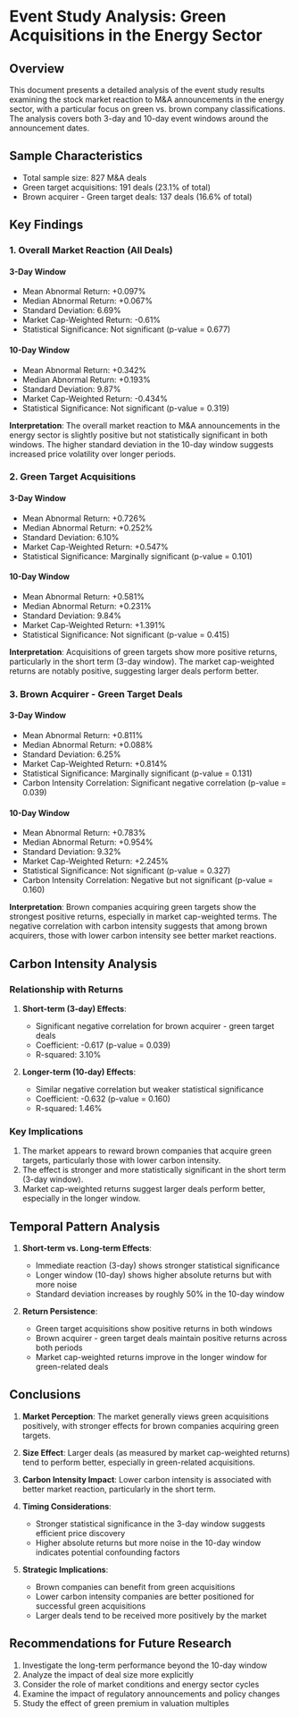 # Event Study Analysis: Green Acquisitions in the Energy Sector

## Overview
This document presents a detailed analysis of the event study results examining the stock market reaction to M&A announcements in the energy sector, with a particular focus on green vs. brown company classifications. The analysis covers both 3-day and 10-day event windows around the announcement dates.

## Sample Characteristics
- Total sample size: 827 M&A deals
- Green target acquisitions: 191 deals (23.1% of total)
- Brown acquirer - Green target deals: 137 deals (16.6% of total)

## Key Findings

### 1. Overall Market Reaction (All Deals)

#### 3-Day Window
- Mean Abnormal Return: +0.097%
- Median Abnormal Return: +0.067%
- Standard Deviation: 6.69%
- Market Cap-Weighted Return: -0.61%
- Statistical Significance: Not significant (p-value = 0.677)

#### 10-Day Window
- Mean Abnormal Return: +0.342%
- Median Abnormal Return: +0.193%
- Standard Deviation: 9.87%
- Market Cap-Weighted Return: -0.434%
- Statistical Significance: Not significant (p-value = 0.319)

**Interpretation**: The overall market reaction to M&A announcements in the energy sector is slightly positive but not statistically significant in both windows. The higher standard deviation in the 10-day window suggests increased price volatility over longer periods.

### 2. Green Target Acquisitions

#### 3-Day Window
- Mean Abnormal Return: +0.726%
- Median Abnormal Return: +0.252%
- Standard Deviation: 6.10%
- Market Cap-Weighted Return: +0.547%
- Statistical Significance: Marginally significant (p-value = 0.101)

#### 10-Day Window
- Mean Abnormal Return: +0.581%
- Median Abnormal Return: +0.231%
- Standard Deviation: 9.84%
- Market Cap-Weighted Return: +1.391%
- Statistical Significance: Not significant (p-value = 0.415)

**Interpretation**: Acquisitions of green targets show more positive returns, particularly in the short term (3-day window). The market cap-weighted returns are notably positive, suggesting larger deals perform better.

### 3. Brown Acquirer - Green Target Deals

#### 3-Day Window
- Mean Abnormal Return: +0.811%
- Median Abnormal Return: +0.088%
- Standard Deviation: 6.25%
- Market Cap-Weighted Return: +0.814%
- Statistical Significance: Marginally significant (p-value = 0.131)
- Carbon Intensity Correlation: Significant negative correlation (p-value = 0.039)

#### 10-Day Window
- Mean Abnormal Return: +0.783%
- Median Abnormal Return: +0.954%
- Standard Deviation: 9.32%
- Market Cap-Weighted Return: +2.245%
- Statistical Significance: Not significant (p-value = 0.327)
- Carbon Intensity Correlation: Negative but not significant (p-value = 0.160)

**Interpretation**: Brown companies acquiring green targets show the strongest positive returns, especially in market cap-weighted terms. The negative correlation with carbon intensity suggests that among brown acquirers, those with lower carbon intensity see better market reactions.

## Carbon Intensity Analysis

### Relationship with Returns
1. **Short-term (3-day) Effects**:
   - Significant negative correlation for brown acquirer - green target deals
   - Coefficient: -0.617 (p-value = 0.039)
   - R-squared: 3.10%

2. **Longer-term (10-day) Effects**:
   - Similar negative correlation but weaker statistical significance
   - Coefficient: -0.632 (p-value = 0.160)
   - R-squared: 1.46%

### Key Implications
1. The market appears to reward brown companies that acquire green targets, particularly those with lower carbon intensity.
2. The effect is stronger and more statistically significant in the short term (3-day window).
3. Market cap-weighted returns suggest larger deals perform better, especially in the longer window.

## Temporal Pattern Analysis

1. **Short-term vs. Long-term Effects**:
   - Immediate reaction (3-day) shows stronger statistical significance
   - Longer window (10-day) shows higher absolute returns but with more noise
   - Standard deviation increases by roughly 50% in the 10-day window

2. **Return Persistence**:
   - Green target acquisitions show positive returns in both windows
   - Brown acquirer - green target deals maintain positive returns across both periods
   - Market cap-weighted returns improve in the longer window for green-related deals

## Conclusions

1. **Market Perception**: The market generally views green acquisitions positively, with stronger effects for brown companies acquiring green targets.

2. **Size Effect**: Larger deals (as measured by market cap-weighted returns) tend to perform better, especially in green-related acquisitions.

3. **Carbon Intensity Impact**: Lower carbon intensity is associated with better market reaction, particularly in the short term.

4. **Timing Considerations**: 
   - Stronger statistical significance in the 3-day window suggests efficient price discovery
   - Higher absolute returns but more noise in the 10-day window indicates potential confounding factors

5. **Strategic Implications**:
   - Brown companies can benefit from green acquisitions
   - Lower carbon intensity companies are better positioned for successful green acquisitions
   - Larger deals tend to be received more positively by the market

## Recommendations for Future Research

1. Investigate the long-term performance beyond the 10-day window
2. Analyze the impact of deal size more explicitly
3. Consider the role of market conditions and energy sector cycles
4. Examine the impact of regulatory announcements and policy changes
5. Study the effect of green premium in valuation multiples 